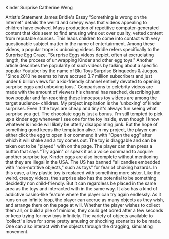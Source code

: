 Kinder Surprise
Catherine Weng

Artist's Statement
James Bridle's Essay "Something is wrong on the Internet" details the weird and creepy ways that videos appealing to children have evolved. Mass production of repetitive computer-generated content that kids seem to find amusing wins out over quality, vetted content from reputable sources. This leads children to come into contact with very questionable subject matter in the name of entertainment. Among these videos, a popular trope is unboxing videos. Bridle refers specifically to the Surprise Egg Craze. "Surprise Eggs videos depict, often at excruciating length, the process of unwrapping Kinder and other egg toys." Another article describes the popularity of such videos by talking about a specific popular Youtuber by the name of Blu Toys Surprise Brinquedos & Juegos. "Since 2010 he seems to have accrued 3.7 million subscribers and just under 6 billion views for a kid-friendly channel entirely devoted to opening surprise eggs and unboxing toys." Comparisons to celebrity videos are made with the amount of viewers his channel has reached, describing just how popular and far-reaching these innocuous toy videos are among the target audience- children.
My project inspiration is the 'unboxing' of kinder surprises. Even if the toys are cheap and tiny it's always fun seeing what surprise you get. The chocolate egg is just a bonus. I'm still tempted to pick up a kinder egg whenever I see one for the toy inside, even though I know whatever is inside will likely be utterly disappointing junk. But the hope of something good keeps the temptation alive. In my project, the player can either click the egg to open it or commend it with "Open the egg" after which it will shake and a toy comes out. The toy is draggable and can be taken out to be "played" with on the page. The player can then press a button that says "Try again" or speak it as a voice command to acquire another surprise toy.
Kinder eggs are also incomplete without mentioning that they are illegal in the USA. The US has banned "all candies embedded with "non-nutritive objects," such as toys" for fear of choking hazards. In this case, a tiny plastic toy is replaced with something more sister. Like the weird, creepy videos, the surprise also has the potential to be something decidedly non child-friendly. But it can regardless be placed in the same area as the toys and interacted with in the same way. It also has a kind of addictive casino-like feature where the player can try again endlessly. As it runs on an infinite loop, the player can accrue as many objects as they wish, and arrange them on the page at will. Whether the player wishes to collect them all, or build a pile of minions, they could get bored after a few seconds or keep trying for new toys infinitely. The variety of objects available to 'collect' allows for some pretty amusing or shocking scenarios to be made. One can also interact with the objects through the dragging, simulating movement.
